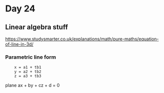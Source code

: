 # Day 24

## Linear algebra stuff

https://www.studysmarter.co.uk/explanations/math/pure-maths/equation-of-line-in-3d/

### Parametric line form

```
    x = a1 + tb1
    y = a2 + tb2
    z = a3 + tb3
```

plane
ax + by + cz + d = 0
